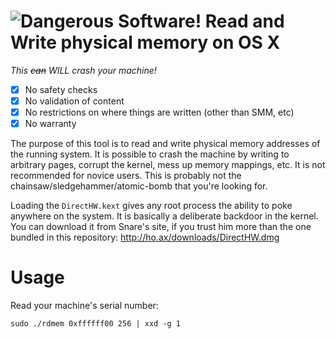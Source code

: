 ![Dangerous Software!](https://upload.wikimedia.org/wikipedia/commons/thumb/0/09/Operation_Crossroads_Baker_Edit.jpg/640px-Operation_Crossroads_Baker_Edit.jpg)
Read and Write physical memory on OS X
===

*This ~~can~~ _WILL_ crash your machine!*

- [X] No safety checks
- [X] No validation of content
- [X] No restrictions on where things are written (other than SMM, etc)
- [X] No warranty

The purpose of this tool is to read and write physical memory addresses
of the running system.  It is possible to crash the machine by writing
to arbitrary pages, corrupt the kernel, mess up memory mappings, etc.
It is not recommended for novice users. This is probably not the
chainsaw/sledgehammer/atomic-bomb that you're looking for.

Loading the `DirectHW.kext` gives any root process the ability to
poke anywhere on the system.  It is basically a deliberate backdoor
in the kernel.  You can download it from Snare's site, if you trust him
more than the one bundled in this repository:
http://ho.ax/downloads/DirectHW.dmg

Usage
===

Read your machine's serial number:

    sudo ./rdmem 0xffffff00 256 | xxd -g 1


